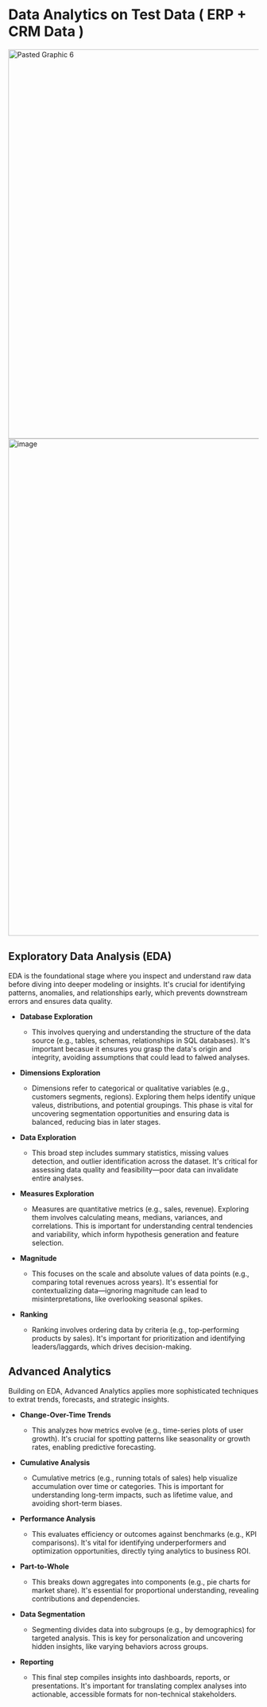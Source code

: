# Data Analytics on Test Data ( ERP + CRM Data )


<img width="801" height="783" alt="Pasted Graphic 6" src="https://github.com/user-attachments/assets/9b9330c2-489a-4b43-8cae-f994bd9fe2a2" />


<img width="1600" height="1000" alt="image" src="https://github.com/user-attachments/assets/ffc7daa2-4d69-47f2-a4c1-53b125f00a57" />

## Exploratory Data Analysis (EDA)

EDA is the foundational stage where you inspect and understand raw data before diving into deeper modeling or insights. It's crucial for identifying patterns, anomalies, and relationships early, which prevents downstream errors and ensures data quality.

  - **Database Exploration**

    - This involves querying and understanding the structure of the data source (e.g., tables, schemas, relationships in SQL databases). It's important becasue it ensures you grasp the data's origin and integrity, avoiding assumptions that could lead to falwed analyses.
  
  - **Dimensions Exploration**

    - Dimensions refer to categorical or qualitative variables (e.g., customers segments, regions). Exploring them helps identify unique valeus, distributions, and potential groupings. This phase is vital for uncovering segmentation opportunities and ensuring data is balanced, reducing bias in later stages.
   
  - **Data Exploration**

    - This broad step includes summary statistics, missing values detection, and outlier identification across the dataset. It's critical for assessing data quality and feasibility—poor data can invalidate entire analyses.
   
  - **Measures Exploration**

    - Measures are quantitative metrics (e.g., sales, revenue). Exploring them involves calculating means, medians, variances, and correlations. This is important for understanding central tendencies and variability, which inform hypothesis generation and feature selection.
   
  - **Magnitude**

    - This focuses on the scale and absolute values of data points (e.g., comparing total revenues across years). It's essential for contextualizing data—ignoring magnitude can lead to misinterpretations, like overlooking seasonal spikes.
  
  - **Ranking**

    - Ranking involves ordering data by criteria (e.g., top-performing products by sales). It's important for prioritization and identifying leaders/laggards, which drives decision-making.
   

## Advanced Analytics

Building on EDA, Advanced Analytics applies more sophisticated techniques to extrat trends, forecasts, and strategic insights.

  - **Change-Over-Time Trends**

    - This analyzes how metrics evolve (e.g., time-series plots of user growth). It's crucial for spotting patterns like seasonality or growth rates, enabling predictive forecasting.
  
  - **Cumulative Analysis**

    - Cumulative metrics (e.g., running totals of sales) help visualize accumulation over time or categories. This is important for understanding long-term impacts, such as lifetime value, and avoiding short-term biases.
  
  - **Performance Analysis**

    - This evaluates efficiency or outcomes against benchmarks (e.g., KPI comparisons). It's vital for identifying underperformers and optimization opportunities, directly tying analytics to business ROI.
   
  - **Part-to-Whole**

    - This breaks down aggregates into components (e.g., pie charts for market share). It's essential for proportional understanding, revealing contributions and dependencies.
    
  - **Data Segmentation**

    - Segmenting divides data into subgroups (e.g., by demographics) for targeted analysis. This is key for personalization and uncovering hidden insights, like varying behaviors across groups.
  
  - **Reporting**

    - This final step compiles insights into dashboards, reports, or presentations. It's important for translating complex analyses into actionable, accessible formats for non-technical stakeholders.
